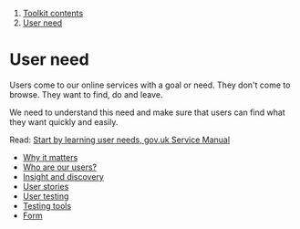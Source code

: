 1.  [Toolkit contents](/docs/core/contents)
2.  [User need](#)

# User need

Users come to our online services with a goal or need. They don't come to browse. They want to find, do and leave.

We need to understand this need and make sure that users can find what they want quickly and easily.

Read: [Start by learning user needs, gov.uk Service Manual](https://www.gov.uk/service-manual/user-research/start-by-learning-user-needs)

*   [Why it matters](why-it-matters)
*   [Who are our users?](who-are-our-users)
*   [Insight and discovery](insight-and-discovery)
*   [User stories](user-stories)
*   [User testing](user-testing)
*   [Testing tools](testing-tools)
*   [Form](form)

